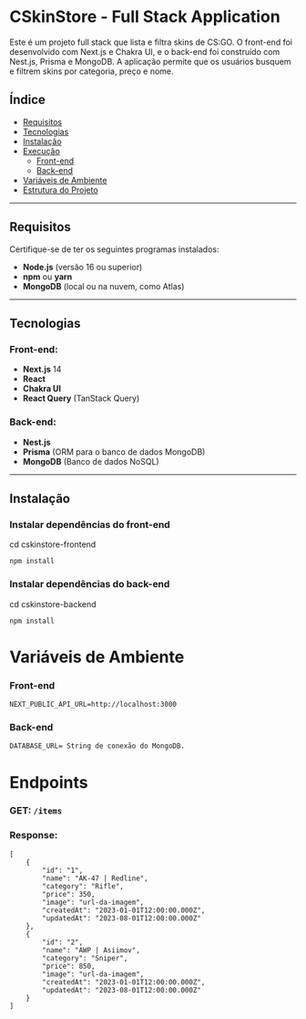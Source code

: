# CSkinStore - Full Stack Application

Este é um projeto full stack que lista e filtra skins de CS:GO. O front-end foi desenvolvido com Next.js e Chakra UI, e o back-end foi construído com Nest.js, Prisma e MongoDB. A aplicação permite que os usuários busquem e filtrem skins por categoria, preço e nome.

## Índice

- [Requisitos](#requisitos)
- [Tecnologias](#tecnologias)
- [Instalação](#instalação)
- [Execução](#execução)
  - [Front-end](#executando-o-front-end)
  - [Back-end](#executando-o-back-end)
- [Variáveis de Ambiente](#variáveis-de-ambiente)
- [Estrutura do Projeto](#estrutura-do-projeto)

---

## Requisitos

Certifique-se de ter os seguintes programas instalados:

- **Node.js** (versão 16 ou superior)
- **npm** ou **yarn**
- **MongoDB** (local ou na nuvem, como Atlas)

---

## Tecnologias

### Front-end:

- **Next.js** 14
- **React**
- **Chakra UI**
- **React Query** (TanStack Query)

### Back-end:

- **Nest.js**
- **Prisma** (ORM para o banco de dados MongoDB)
- **MongoDB** (Banco de dados NoSQL)

---

## Instalação

### Instalar dependências do front-end

cd cskinstore-frontend

`npm install`

### Instalar dependências do back-end

cd cskinstore-backend

`npm install`

# Variáveis de Ambiente

### Front-end

`NEXT_PUBLIC_API_URL=http://localhost:3000`

### Back-end

`DATABASE_URL= String de conexão do MongoDB.`

# Endpoints

### GET: `/items`

### Response:

    [
        {
            "id": "1",
            "name": "AK-47 | Redline",
            "category": "Rifle",
            "price": 350,
            "image": "url-da-imagem",
            "createdAt": "2023-01-01T12:00:00.000Z",
            "updatedAt": "2023-08-01T12:00:00.000Z"
        },
        {
            "id": "2",
            "name": "AWP | Asiimov",
            "category": "Sniper",
            "price": 850,
            "image": "url-da-imagem",
            "createdAt": "2023-01-01T12:00:00.000Z",
            "updatedAt": "2023-08-01T12:00:00.000Z"
        }
    ]
